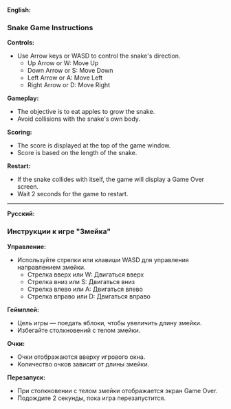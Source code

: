 **English:**

### Snake Game Instructions

**Controls:**
- Use Arrow keys or WASD to control the snake's direction.
  - Up Arrow or W: Move Up
  - Down Arrow or S: Move Down
  - Left Arrow or A: Move Left
  - Right Arrow or D: Move Right

**Gameplay:**
- The objective is to eat apples to grow the snake.
- Avoid collisions with the snake's own body.

**Scoring:**
- The score is displayed at the top of the game window.
- Score is based on the length of the snake.

**Restart:**
- If the snake collides with itself, the game will display a Game Over screen.
- Wait 2 seconds for the game to restart.

---

**Русский:**

### Инструкции к игре "Змейка"

**Управление:**
- Используйте стрелки или клавиши WASD для управления направлением змейки.
  - Стрелка вверх или W: Двигаться вверх
  - Стрелка вниз или S: Двигаться вниз
  - Стрелка влево или A: Двигаться влево
  - Стрелка вправо или D: Двигаться вправо

**Геймплей:**
- Цель игры — поедать яблоки, чтобы увеличить длину змейки.
- Избегайте столкновений с телом змейки.

**Очки:**
- Очки отображаются вверху игрового окна.
- Количество очков зависит от длины змейки.

**Перезапуск:**
- При столкновении с телом змейки отображается экран Game Over.
- Подождите 2 секунды, пока игра перезапустится.

